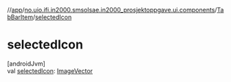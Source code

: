 //[app](../../../index.md)/[no.uio.ifi.in2000.smsolsae.in2000_prosjektoppgave.ui.components](../index.md)/[TabBarItem](index.md)/[selectedIcon](selected-icon.md)

# selectedIcon

[androidJvm]\
val [selectedIcon](selected-icon.md): [ImageVector](https://developer.android.com/reference/kotlin/androidx/compose/ui/graphics/vector/ImageVector.html)

